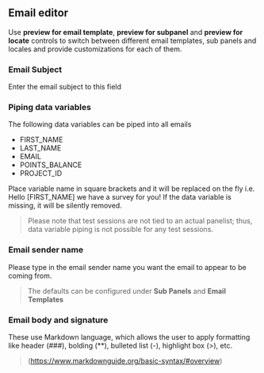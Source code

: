 ## Email editor

Use **preview for email template**, **preview for subpanel** and **preview for locate** controls to switch between different email templates, sub panels and locales and provide customizations for each of them.

### Email Subject
Enter the email subject to this field

### Piping data variables
The following data variables can be piped into all emails

- FIRST_NAME
- LAST_NAME
- EMAIL
- POINTS_BALANCE
- PROJECT_ID

Place variable name in square brackets and it will be replaced on the fly i.e. Hello [FIRST_NAME] we have a survey for you! If the data variable is missing, it will be silently removed.

> Please note that test sessions are not tied to an actual panelist; thus, data variable piping is not possible for any test sessions.

### Email sender name
Please type in the email sender name you want the email to appear to be coming from.

> The defaults can be configured under **Sub Panels** and **Email Templates**

### Email body and signature

These use Markdown language, which allows the user to apply formatting like header (###), bolding (\**), bulleted list (-), highlight box (>), etc.

> (https://www.markdownguide.org/basic-syntax/#overview)

